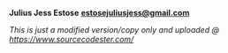 

**Julius Jess Estose**
**estosejuliusjess@gmail.com**

*This is just a modified version/copy only and uploaded @ https://www.sourcecodester.com/*
